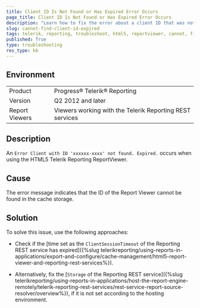 ```yaml
---
title: Client ID Is Not Found or Has Expired Error Occurs
page_title: Client ID Is Not Found or Has Expired Error Occurs
description: "Learn how to fix the error about a client ID that was not found or has expired when working with the Telerik Reporting HTML5 ReportViewer."
slug: cannot-find-client-id-expired
tags: telerik, reporting, troubleshoot, html5, reportviewer, cannot, find, client, id, or, expired
published: True
type: troubleshooting
res_type: kb
---
```


## Environment

<table>
	<tbody>
		<tr>
			<td>Product</td>
			<td>Progress® Telerik® Reporting</td>
		</tr>
		<tr>
			<td>Version</td>
			<td>Q2 2012 and later</td>
		</tr>
	   <tr>
			<td>Report Viewers</td>
			<td>Viewers working with the Telerik Reporting REST services</td>
		</tr>
	</tbody>
</table>

## Description

An `Error Client with ID 'xxxxxx-xxxx' not found. Expired.` occurs when using the HTML5 Telerik Reporting ReportViewer.

## Cause

The error message indicates that the ID of the Report Viewer cannot be found in the cache storage.

## Solution  

To solve this issue, use the following approaches:

* Check if the [time set as the `ClientSessionTimeout` of the Reporting REST service has expired]({%slug telerikreporting/using-reports-in-applications/export-and-configure/cache-management/html5-report-viewer-and-reporting-rest-services%}).

* Alternatively, fix the [`Storage` of the Reporting REST service]({%slug telerikreporting/using-reports-in-applications/host-the-report-engine-remotely/telerik-reporting-rest-services/rest-service-report-source-resolver/overview%}), if it is not set according to the hosting environment.         
